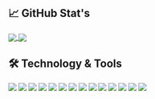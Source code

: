 <!-- ## 😎 About
<div align="center">
My name is Kartheek Puchakayala and I'm a  Lead application developer ⭐. I am currently working with Capgemin as a Manager. 

You can find me on <a href="https://www.linkedin.com/in/kartheekpuchakayala/"><img height="16" width="16" src="https://cdn.jsdelivr.net/npm/simple-icons@v3/icons/linkedin.svg" /></a>.

</div> -->

## 📈 GitHub Stat's

<a href="">
<img align="center" src="https://github-readme-stats.vercel.app/api/top-langs/?username=KartheekPuchakayala&layout=compact&heigt=&theme=algolia">
</a>
<a href="">
<img align="center" src="https://github-readme-stats.vercel.app/api?username=KartheekPuchakayala&count_private=true&show_icons=true&theme=algolia">
</a>

## 🛠 Technology & Tools

![](https://img.shields.io/badge/OS-Linux-informational?style=flat&logo=linux&labelColor=181818&logoColor=white&color=050F2C)
![](https://img.shields.io/badge/Editor-VsCode-informational?style=flat&logo=visual-studio-code&labelColor=181818&logoColor=white&color=050F2C)
![](https://img.shields.io/badge/Code-Python-informational?style=flat&logo=python&labelColor=181818&logoColor=white&color=050F2C)
![](https://img.shields.io/badge/Dart-informational?style=flat&logo=dart&labelColor=181818&logoColor=white&color=050F2C)
![](https://img.shields.io/badge/Flutter-informational?style=flat&logo=flutter&labelColor=181818&logoColor=02569B&color=050F2C)
![](https://img.shields.io/badge/Web-Django-informational?style=flat&logo=django&labelColor=181818&logoColor=white&color=050F2C)
![](https://img.shields.io/badge/Web-Flask-informational?style=flat&logo=flask&labelColor=181818&logoColor=white&color=050F2C)
![](https://img.shields.io/badge/Code-Javascript-informational?style=flat&logo=javascript&labelColor=181818&logoColor=white&color=050F2C)
![](https://img.shields.io/badge/Shell-Bash-informational?style=flat&logo=gnu-bash&&labelColor=181818&logoColor=white&color=050F2C)
![](https://img.shields.io/badge/Tools-Git-informational?style=flat&logo=git&labelColor=181818&logoColor=white&color=050F2C)
![](https://img.shields.io/badge/Tools-PostgreSQL-informational?style=flat&logo=postgresql&labelColor=181818&logoColor=white&color=050F2C)
![](https://img.shields.io/badge/Tools-MySQL-informational?style=flat&logo=mysql&labelColor=181818&logoColor=white&color=050F2C)
![](https://img.shields.io/badge/Cloud-Google_Cloud-informational?style=flat&logo=google-cloud&labelColor=181818&logoColor=white&color=050F2C)
![](https://img.shields.io/badge/Cloud-Azure-informational?style=flat&logo=microsoft-azure&labelColor=181818&logoColor=white&color=050F2C)

<!--
**ChegeBryan/ChegeBryan** is a ✨ _special_ ✨ repository because its `README.md` (this file) appears on your GitHub profile.

Here are some ideas to get you started:

- 🔭 I’m currently working on ...
- 🌱 I’m currently learning ...
- 👯 I’m looking to collaborate on ...
- 🤔 I’m looking for help with ...
- 💬 Ask me about ...
- 📫 How to reach me: ...
- 😄 Pronouns: ...
- ⚡ Fun fact: ...
  -->
